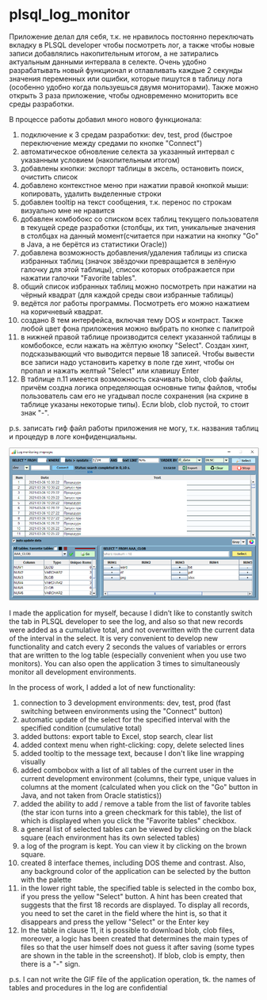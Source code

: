 # plsql_log_monitor

Приложение делал для себя, т.к. не нравилось постоянно переключать вкладку в PLSQL developer чтобы посмотреть лог, 
а также чтобы новые записи добавлялись накопительным итогом, а не затирались актуальным данными интервала в селекте. 
Очень удобно разрабатывать новый функционал и отлавливать каждые 2 секунды значения переменных или ошибки, которые пишутся в таблицу лога (особенно удобно когда пользуешься двумя мониторами). Также можно открыть 3 раза приложение, чтобы одновременно мониторить все среды разработки.

В процессе работы добавил много нового функционала:
1) подключение к 3 средам разработки: dev, test, prod (быстрое переключение между средами по кнопке "Connect")
2) автоматическое обновление селекта за указанный интервал с указанным условием (накопительным итогом)
3) добавлены кнопки: экспорт таблицы в эксель, остановить поиск, очистить список
4) добавлено контекстное меню при нажатии правой кнопкой мыши: копировать, удалить выделенные строки
5) добавлен tooltip на текст сообщения, т.к. перенос по строкам визуально мне не нравится
6) добавлен комбобокс со списком всех таблиц текущего пользователя в текущей среде разработки (столбцы, их тип, уникальные значения в столбцах на данный момент(считается при нажатии на кнопку "Go" в Java, а не берётся из статистики Oracle))
7) добавлена возможность добавления/удаления таблицы из списка избранных таблиц (значок звёздочки превращается в зелёную галочку для этой таблицы), список которых отображается при нажатии галочки "Favorite tables".
8) общий список избранных таблиц можно посмотреть при нажатии на чёрный квадрат (для каждой среды свои избранные таблицы)
9) ведётся лог работы программы. Посмотреть его можно нажатием на коричневый квадрат.
10) создано 8 тем интерфейса, включая тему DOS и контраст. Также любой цвет фона приложения можно выбрать по кнопке с палитрой
11) в нижней правой таблице производится селект указанной таблицы в комбобоксе, если нажать на жёлтую кнопку "Select". Создан хинт, подсказывающий что выводится первые 18 записей. Чтобы вывести все записи надо установить каретку в поле где хинт, чтобы он пропал и нажать желтый "Select" или клавишу Enter
12) В таблице п.11 имеется возможность скачивать blob, clob файлы, причём создна логика определяющая основные типы файлов, чтобы пользователь сам его не угадывал после сохранения (на скрине в таблице указаны некоторые типы). Если blob, clob пустой, то стоит знак "-".

p.s. записать гиф файл работы приложения не могу, т.к. названия таблиц и процедур в логе конфиденциальны.

![Image alt](https://github.com/mrprogre/plsql_log_monitor/blob/master/GUI.png) 

I made the application for myself, because I didn’t like to constantly switch the tab in PLSQL developer to see the log, and also so that new records were added as a cumulative total, and not overwritten with the current data of the interval in the select. It is very convenient to develop new functionality and catch every 2 seconds the values of variables or errors that are written to the log table (especially convenient when you use two monitors). You can also open the application 3 times to simultaneously monitor all development environments.

In the process of work, I added a lot of new functionality:
1) connection to 3 development environments: dev, test, prod (fast switching between environments using the "Connect" button)
2) automatic update of the select for the specified interval with the specified condition (cumulative total)
3) added buttons: export table to Excel, stop search, clear list
4) added context menu when right-clicking: copy, delete selected lines
5) added tooltip to the message text, because I don't like line wrapping visually
6) added combobox with a list of all tables of the current user in the current development environment (columns, their type, unique values ​​in columns at the moment (calculated when you click on the "Go" button in Java, and not taken from Oracle statistics))
7) added the ability to add / remove a table from the list of favorite tables (the star icon turns into a green checkmark for this table), the list of which is displayed when you click the "Favorite tables" checkbox.
8) a general list of selected tables can be viewed by clicking on the black square (each environment has its own selected tables)
9) a log of the program is kept. You can view it by clicking on the brown square.
10) created 8 interface themes, including DOS theme and contrast. Also, any background color of the application can be selected by the button with the palette
11) in the lower right table, the specified table is selected in the combo box, if you press the yellow "Select" button. A hint has been created that suggests that the first 18 records are displayed. To display all records, you need to set the caret in the field where the hint is, so that it disappears and press the yellow "Select" or the Enter key
12) In the table in clause 11, it is possible to download blob, clob files, moreover, a logic has been created that determines the main types of files so that the user himself does not guess it after saving (some types are shown in the table in the screenshot). If blob, clob is empty, then there is a "-" sign.

p.s. I can not write the GIF file of the application operation, tk. the names of tables and procedures in the log are confidential
